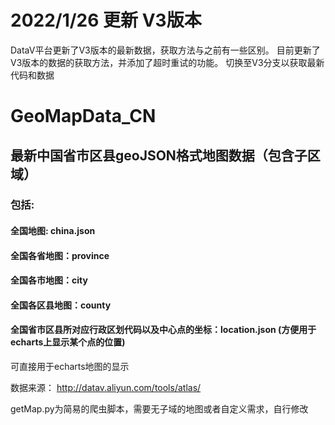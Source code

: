 
# 2022/1/26 更新 V3版本
DataV平台更新了V3版本的最新数据，获取方法与之前有一些区别。
目前更新了V3版本的数据的获取方法，并添加了超时重试的功能。
切换至V3分支以获取最新代码和数据

# GeoMapData_CN
## 最新中国省市区县geoJSON格式地图数据（包含子区域）<br/>
### 包括:<br/>
#### 全国地图: china.json<br/>
#### 全国各省地图：province<br/>
#### 全国各市地图：city<br/>
#### 全国各区县地图：county<br/>
#### 全国省市区县所对应行政区划代码以及中心点的坐标：location.json (方便用于echarts上显示某个点的位置)

可直接用于echarts地图的显示

数据来源： http://datav.aliyun.com/tools/atlas/

getMap.py为简易的爬虫脚本，需要无子域的地图或者自定义需求，自行修改

